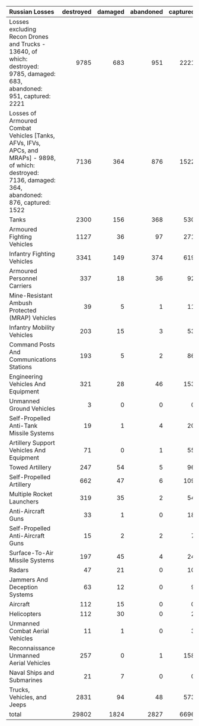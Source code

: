 | Russian Losses                                                                                                                                          |   destroyed |   damaged |   abandoned |   captured |   total |
|:--------------------------------------------------------------------------------------------------------------------------------------------------------|------------:|----------:|------------:|-----------:|--------:|
| Losses excluding Recon Drones and Trucks - 13640, of which: destroyed: 9785, damaged: 683, abandoned: 951, captured: 2221                               |        9785 |       683 |         951 |       2221 |   13640 |
| Losses of Armoured Combat Vehicles [Tanks, AFVs, IFVs, APCs, and MRAPs] - 9898, of which: destroyed: 7136, damaged: 364, abandoned: 876, captured: 1522 |        7136 |       364 |         876 |       1522 |    9898 |
| Tanks                                                                                                                                                   |        2300 |       156 |         368 |        530 |    3354 |
| Armoured Fighting Vehicles                                                                                                                              |        1127 |        36 |          97 |        271 |    1531 |
| Infantry Fighting Vehicles                                                                                                                              |        3341 |       149 |         374 |        619 |    4483 |
| Armoured Personnel Carriers                                                                                                                             |         337 |        18 |          36 |         92 |     483 |
| Mine-Resistant Ambush Protected  (MRAP) Vehicles                                                                                                        |          39 |         5 |           1 |         11 |      56 |
| Infantry Mobility Vehicles                                                                                                                              |         203 |        15 |           3 |         53 |     274 |
| Command Posts And Communications Stations                                                                                                               |         193 |         5 |           2 |         86 |     286 |
| Engineering Vehicles And Equipment                                                                                                                      |         321 |        28 |          46 |        153 |     548 |
| Unmanned Ground Vehicles                                                                                                                                |           3 |         0 |           0 |          0 |       3 |
| Self-Propelled Anti-Tank Missile Systems                                                                                                                |          19 |         1 |           4 |         20 |      44 |
| Artillery Support Vehicles And Equipment                                                                                                                |          71 |         0 |           1 |         55 |     127 |
| Towed Artillery                                                                                                                                         |         247 |        54 |           5 |         96 |     402 |
| Self-Propelled Artillery                                                                                                                                |         662 |        47 |           6 |        109 |     824 |
| Multiple Rocket Launchers                                                                                                                               |         319 |        35 |           2 |         54 |     410 |
| Anti-Aircraft Guns                                                                                                                                      |          33 |         1 |           0 |         18 |      52 |
| Self-Propelled Anti-Aircraft Guns                                                                                                                       |          15 |         2 |           2 |          7 |      26 |
| Surface-To-Air Missile Systems                                                                                                                          |         197 |        45 |           4 |         24 |     270 |
| Radars                                                                                                                                                  |          47 |        21 |           0 |         10 |      78 |
| Jammers And Deception Systems                                                                                                                           |          63 |        12 |           0 |          9 |      84 |
| Aircraft                                                                                                                                                |         112 |        15 |           0 |          0 |     127 |
| Helicopters                                                                                                                                             |         112 |        30 |           0 |          2 |     144 |
| Unmanned Combat Aerial Vehicles                                                                                                                         |          11 |         1 |           0 |          3 |      15 |
| Reconnaissance Unmanned Aerial Vehicles                                                                                                                 |         257 |         0 |           1 |        158 |     416 |
| Naval Ships and Submarines                                                                                                                              |          21 |         7 |           0 |          0 |      28 |
| Trucks, Vehicles, and Jeeps                                                                                                                             |        2831 |        94 |          48 |        573 |    3546 |
| total                                                                                                                                                   |       29802 |      1824 |        2827 |       6696 |   41149 |